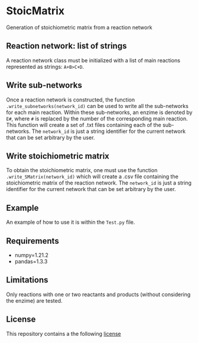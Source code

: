 # StoicMatrix
Generation of stoichiometric matrix from a reaction network

## Reaction network: list of strings

A reaction network class must be initialized with a list of main reactions represented as strings: `A+B>C+D`.

## Write sub-networks

Once a reaction network is constructed, the function `.write_subnetworks(network_id)` can be used to write all the sub-networks for each main reaction.
Within these sub-networks, an enzime is denoted by `E#`, where `#` is replaced by the number of the corresponding main reaction. This function will create a set of .txt files containing each of the sub-networks. The `network_id` is just a string identifier for the current network that can be set arbitrary by the user.

## Write stoichiometric matrix

To obtain the stoichiometric matrix, one must use the function `.write_SMatrix(network_id)` which will create a .csv file containing the stoichiometric matrix of the reaction network. The `network_id` is just a string identifier for the current network that can be set arbitrary by the user.

## Example

An example of how to use it is within the `Test.py` file.

## Requirements

- numpy=1.21.2
- pandas=1.3.3

## Limitations

Only reactions with one or two reactants and products (without considering the enzime) are tested.

## License

This repository contains a the following [license](https://github.com/edgarsmdn/StoicMatrix/blob/main/LICENSE)

